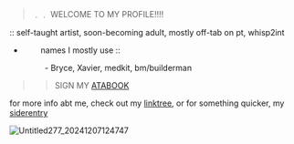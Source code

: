 > ﹒﹒ WELCOME TO MY PROFILE!!!!
> 
 :: self-taught artist, soon-becoming adult, mostly off-tab on pt, whisp2int

- ⠀⠀⠀names I mostly use ::

⠀⠀⠀⠀⠀⠀- Bryce, Xavier, medkit, bm/builderman


>> SIGN MY [ATABOOK](https://kagafantine.atabook.org/)

for more info abt me, check out my [linktree](https://linktr.ee/medkit39), or for something quicker, my [siderentry](https://rentry.co/buiIderman)

![Untitled277_20241207124747](https://github.com/user-attachments/assets/2b60c3b8-753d-42d4-82de-7455825aabd8)
